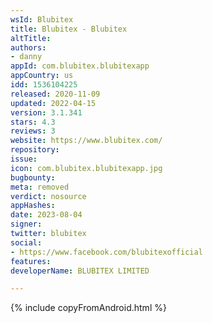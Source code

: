 ```yaml
---
wsId: Blubitex
title: Blubitex - Blubitex
altTitle: 
authors:
- danny
appId: com.blubitex.blubitexapp
appCountry: us
idd: 1536104225
released: 2020-11-09
updated: 2022-04-15
version: 3.1.341
stars: 4.3
reviews: 3
website: https://www.blubitex.com/
repository: 
issue: 
icon: com.blubitex.blubitexapp.jpg
bugbounty: 
meta: removed
verdict: nosource
appHashes: 
date: 2023-08-04
signer: 
twitter: blubitex
social:
- https://www.facebook.com/blubitexofficial
features: 
developerName: BLUBITEX LIMITED

---
```


 {% include copyFromAndroid.html %}
